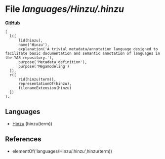 # File _languages/Hinzu/.hinzu_
**[GitHub](https://github.com/softlang/yas/blob/master/languages/Hinzu/.hinzu)**
```
[
  l([
      lid(hinzu),
      name('Hinzu'),
      explanation('A trivial metadata/annotation language designed to facilitate basic documentation and semantic annotation of languages in the YAS repository.'),
      purpose('Metadata definition'),
      purpose('Megamodeling')
  ]),
  r([
      rid(hinzu(term)),
      representationOf(hinzu),
      filenameExtension(hinzu)
  ])
].
```

## Languages
* [Hinzu](../languages/Hinzu.md) (hinzu(term))

## References
* elementOf('languages/Hinzu/.hinzu',hinzu(term))
